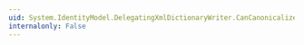 ```yaml
---
uid: System.IdentityModel.DelegatingXmlDictionaryWriter.CanCanonicalize
internalonly: False
---
```

